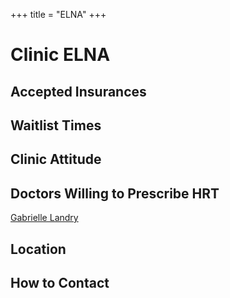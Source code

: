 +++
title = "ELNA"
+++

# Clinic ELNA
## Accepted Insurances
## Waitlist Times
## Clinic Attitude
## Doctors Willing to Prescribe HRT
[Gabrielle Landry](@/blog/doctors/doctor-template.md)
## Location
## How to Contact
